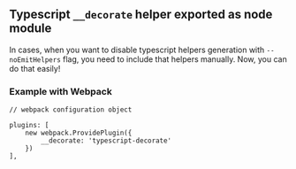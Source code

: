 ## Typescript `__decorate` helper exported as node module

In cases, when you want to disable typescript helpers generation with `--noEmitHelpers` flag, you need to include that helpers manually.
Now, you can do that easily!

### Example with Webpack

	// webpack configuration object
	
	plugins: [
		new webpack.ProvidePlugin({
			__decorate: 'typescript-decorate'
		})
	],